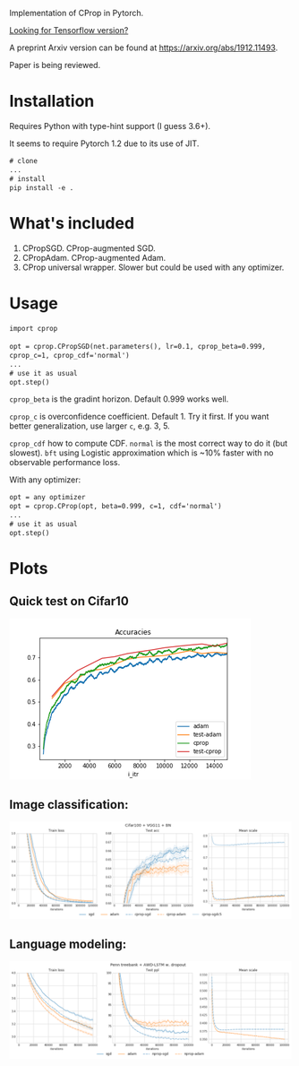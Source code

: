 Implementation of CProp in Pytorch.

[Looking for Tensorflow version?](https://github.com/phizaz/cprop/tree/master/tf)

A preprint Arxiv version can be found at https://arxiv.org/abs/1912.11493.

Paper is being reviewed.

# Installation

Requires Python with type-hint support (I guess 3.6+).

It seems to require Pytorch 1.2 due to its use of JIT.

```
# clone 
...
# install
pip install -e .
```

# What's included 

1. CPropSGD. CProp-augmented SGD.
2. CPropAdam. CProp-augmented Adam.
3. CProp universal wrapper. Slower but could be used with any optimizer.

# Usage

```
import cprop

opt = cprop.CPropSGD(net.parameters(), lr=0.1, cprop_beta=0.999, cprop_c=1, cprop_cdf='normal')
...
# use it as usual
opt.step()
```

`cprop_beta` is the gradint horizon. Default 0.999 works well. 

`cprop_c` is overconfidence coefficient. Default 1. Try it first. If you want better generalization, use larger `c`, e.g. 3, 5.

`cprop_cdf` how to compute CDF. `normal` is the most correct way to do it (but slowest). `bft` using Logistic approximation which is ~10% faster with no observable performance loss.

With any optimizer:

```
opt = any optimizer
opt = cprop.CProp(opt, beta=0.999, c=1, cdf='normal')
...
# use it as usual
opt.step()
```

# Plots

## Quick test on Cifar10
![alt text](https://raw.githubusercontent.com/phizaz/cprop/master/cifar10_small.png)

## Image classification:
![alt text](https://raw.githubusercontent.com/phizaz/cprop/master/plots/cifar100-vgg-bn-github.png)

## Language modeling:
![alt text](https://raw.githubusercontent.com/phizaz/cprop/master/plots/ptb-lstm-dropout-github.png)




